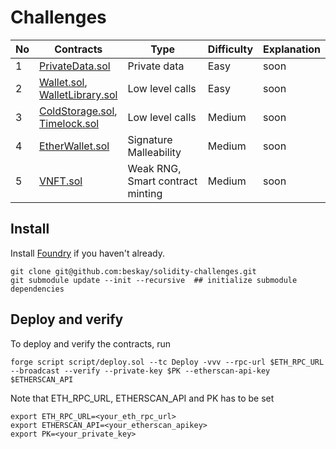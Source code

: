 # Challenges

| No  | Contracts                                                                    | Type                                  | Difficulty | Explanation |
| --- | ---------------------------------------------------------------------------- | ------------------------------------- | ---------- | ----------- |
| 1   | [PrivateData.sol](src/PrivateData.sol)                                       | Private data                          | Easy       | soon        |
| 2   | [Wallet.sol](src/Wallet.sol),<br/>[WalletLibrary.sol](src/WalletLibrary.sol) | Low level calls                       | Easy       | soon        |
| 3   | [ColdStorage.sol](src/ColdStorage.sol),<br/>[Timelock.sol](src/Timelock.sol) | Low level calls                       | Medium     | soon        |
| 4   | [EtherWallet.sol](src/EtherWallet.sol)                                       | Signature Malleability                | Medium     | soon        |
| 5   | [VNFT.sol](src/VNFT.sol)                                                     | Weak RNG,<br/> Smart contract minting | Medium     | soon        |

## Install

Install [Foundry](https://github.com/gakonst/foundry) if you haven't already.

```
git clone git@github.com:beskay/solidity-challenges.git
git submodule update --init --recursive  ## initialize submodule dependencies
```

## Deploy and verify

To deploy and verify the contracts, run

```
forge script script/deploy.sol --tc Deploy -vvv --rpc-url $ETH_RPC_URL --broadcast --verify --private-key $PK --etherscan-api-key $ETHERSCAN_API
```

Note that ETH_RPC_URL, ETHERSCAN_API and PK has to be set

```
export ETH_RPC_URL=<your_eth_rpc_url>
export ETHERSCAN_API=<your_etherscan_apikey>
export PK=<your_private_key>
```
